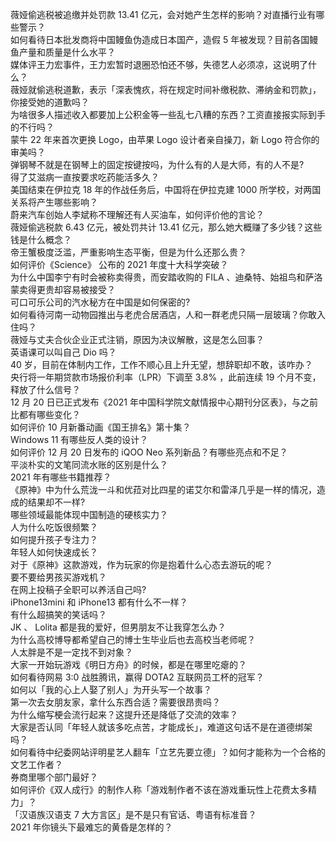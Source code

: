 薇娅偷逃税被追缴并处罚款 13.41 亿元，会对她产生怎样的影响？对直播行业有哪些警示？  
如何看待日本批发商将中国鳗鱼伪造成日本国产，造假 5 年被发现？目前各国鳗鱼产量和质量是什么水平？  
媒体评王力宏事件，王力宏暂时退圈恐怕还不够，失德艺人必须凉，这说明了什么？  
薇娅就偷逃税道歉，表示「深表愧疚，将在规定时间补缴税款、滞纳金和罚款」，你接受她的道歉吗？  
为啥很多人描述收入都要加上公积金等一些乱七八糟的东西？工资直接报实际到手的不行吗？  
蒙牛 22 年来首次更换 Logo，由苹果 Logo 设计者亲自操刀，新 Logo 符合你的审美吗？  
弹钢琴不就是在钢琴上的固定按键按吗，为什么有的人是大师，有的人不是?  
得了艾滋病一直按要求吃药能活多久？  
美国结束在伊拉克 18 年的作战任务后，中国将在伊拉克建 1000 所学校，对两国关系将产生哪些影响？  
蔚来汽车创始人李斌称不理解还有人买油车，如何评价他的言论？  
薇娅偷逃税款 6.43 亿元，被处罚共计 13.41 亿元，那么她大概赚了多少钱？这些钱是什么概念？  
帝王蟹极度泛滥，严重影响生态平衡，但是为什么还那么贵？  
如何评价《Science》 公布的 2021 年度十大科学突破？  
为什么中国李宁有时会被称卖得贵，而安踏收购的 FILA 、迪桑特、始祖鸟和萨洛蒙卖得更贵却容易被接受？  
可口可乐公司的汽水秘方在中国是如何保密的?  
如何看待河南一动物园推出与老虎合居酒店，人和一群老虎只隔一层玻璃？你敢入住吗？  
薇娅与丈夫合伙企业正式注销，原因为决议解散，这是怎么回事？  
英语课可以叫自己 Dio 吗？  
40 岁，目前在体制内工作，工作不顺心且上升无望，想辞职却不敢，该咋办？  
央行将一年期贷款市场报价利率（LPR）下调至 3.8% ，此前连续 19 个月不变，释放了什么信号？  
12 月 20 日已正式发布《2021 年中国科学院文献情报中心期刊分区表》，与之前比都有哪些变化？  
如何评价 10 月新番动画《国王排名》第十集？  
Windows 11 有哪些反人类的设计？  
如何评价 12 月 20 日发布的 iQOO Neo 系列新品？有哪些亮点和不足？  
平淡朴实的文笔同流水账的区别是什么？  
2021 年有哪些书籍推荐？  
《原神》中为什么荒泷一斗和优菈对比四星的诺艾尔和雷泽几乎是一样的情况，造成的结果却不一样?  
哪些领域最能体现中国制造的硬核实力？  
人为什么吃饭很频繁？  
如何提升孩子专注力？  
年轻人如何快速成长？  
对于《原神》这款游戏，作为玩家的你是抱着什么心态去游玩的呢？  
要不要给男孩买游戏机？  
在网上投稿子全职可以养活自己吗?  
iPhone13mini 和 iPhone13 都有什么不一样？  
有什么超搞笑的笑话吗？  
JK 、 Lolita 都是我的爱好，但男朋友不让我穿怎么办？  
为什么高校博导都希望自己的博士生毕业后也去高校当老师呢？  
人太胖是不是一定找不到对象？  
大家一开始玩游戏《明日方舟》的时候，都是在哪里吃瘪的？  
如何看待网易 3:0 战胜腾讯，赢得 DOTA2 互联网员工杯的冠军？  
如何以「我的心上人娶了别人」为开头写一个故事？  
第一次去女朋友家，拿什么东西合适？需要很昂贵吗？  
为什么缩写梗会流行起来？这提升还是降低了交流的效率？  
大家是否认同「年轻人就该多吃点苦，才能成长」，难道这句话不是在道德绑架吗？  
如何看待中纪委网站评明星艺人翻车「立艺先要立德」？如何才能称为一个合格的文艺工作者？  
券商里哪个部门最好？  
如何评价《双人成行》的制作人称「游戏制作者不该在游戏重玩性上花费太多精力」？  
「汉语族汉语支 7 大方言区」是不是只有官话、粤语有标准音？  
2021 年你镜头下最难忘的黄昏是怎样的？  
